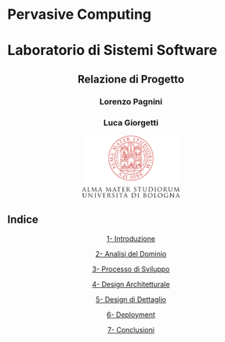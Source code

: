 # Pervasive Computing
# Laboratorio di Sistemi Software

<h2 style="text-align: center">Relazione di Progetto</h2>
<h3 style="text-align: center">Lorenzo Pagnini</h3> 
<h3 style="text-align: center">Luca Giorgetti</h3>

<p align="center">
    <img width="200" src="Images/logo.png">
</p>

## Indice

<p align="center"> <a href="https://lucagiorgettismp.github.io/AzureHealthcareDigitalTwins/introduction.html">1- Introduzione</a> </p>
<p align="center"> <a href="https://lucagiorgettismp.github.io/AzureHealthcareDigitalTwins/domain_analysis.html">2- Analisi del Dominio</a> </p>
<p align="center"> <a href="https://lucagiorgettismp.github.io/AzureHealthcareDigitalTwins/development_process.html">3- Processo di Sviluppo</a> </p>
<p align="center"> <a href="https://lucagiorgettismp.github.io/AzureHealthcareDigitalTwins/architectural_design.html">4- Design Architetturale</a> </p>
<p align="center"> <a href="https://lucagiorgettismp.github.io/AzureHealthcareDigitalTwins/detailed_design.html">5- Design di Dettaglio</a> </p>
<p align="center"> <a href="https://lucagiorgettismp.github.io/AzureHealthcareDigitalTwins/deployment.html">6- Deployment</a> </p>
<p align="center"> <a href="https://lucagiorgettismp.github.io/AzureHealthcareDigitalTwins/conclusion.html">7- Conclusioni</a> </p>

